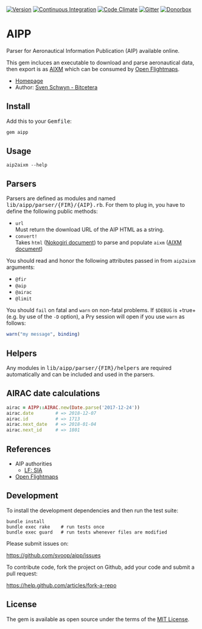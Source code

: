 [![Version](https://img.shields.io/gem/v/aipp.svg?style=flat)](https://rubygems.org/gems/aipp)
[![Continuous Integration](https://img.shields.io/travis/svoop/aipp/master.svg?style=flat)](https://travis-ci.org/svoop/aipp)
[![Code Climate](https://img.shields.io/codeclimate/github/svoop/aipp.svg?style=flat)](https://codeclimate.com/github/svoop/aipp)
[![Gitter](https://img.shields.io/gitter/room/svoop/aipp.svg?style=flat)](https://gitter.im/svoop/aipp)
[![Donorbox](https://img.shields.io/badge/donate-on_donorbox-yellow.svg)](https://donorbox.org/bitcetera)

# AIPP

Parser for Aeronautical Information Publication (AIP) available online.

This gem incluces an executable to download and parse aeronautical data, then
export is as [AIXM](https://github.com/svoop/aixm) which can be consumed by
[Open Flightmaps](https://openflightmaps.org).

* [Homepage](https://github.com/svoop/aipp)
* Author: [Sven Schwyn - Bitcetera](http://www.bitcetera.com)

## Install

Add this to your <tt>Gemfile</tt>:

```ruby
gem aipp
```

## Usage

```
aip2aixm --help
```

## Parsers

Parsers are defined as modules and named <tt>lib/aipp/parser/{FIR}/{AIP}.rb</tt>. For
them to plug in, you have to define the following public methods:

* `url`<br>Must return the download URL of the AIP HTML as a string.
* `convert!`<br>Takes `html` ([Nokogiri document](https://github.com/sparklemotion/nokogiri)) to parse and populate `aixm` ([AIXM document](https://github.com/svoop/aixm))

You should read and honor the following attributes passed in from `aip2aixm`
arguments:

* `@fir`
* `@aip`
* `@airac`
* `@limit`

You should `fail` on fatal and `warn` on non-fatal problems. If `$DEBUG` is
+true+ (e.g. by use of the `-D` option), a Pry session will open if you use
`warn` as follows:

```ruby
warn("my message", binding)
```

## Helpers

Any modules in <tt>lib/aipp/parser/{FIR}/helpers</tt> are required automatically and
can be included and used in the parsers.

## AIRAC date calculations

```ruby
airac = AIPP::AIRAC.new(Date.parse('2017-12-24'))
airac.date        # => 2018-12-07
airac.id          # => 1713
airac.next_date   # => 2018-01-04
airac.next_id     # => 1801
```

## References

* AIP authorities
  * [LF: SIA](https://www.sia.aviation-civile.gouv.fr)
* [Open Flightmaps](https://openflightmaps.org)

## Development

To install the development dependencies and then run the test suite:

```
bundle install
bundle exec rake    # run tests once
bundle exec guard   # run tests whenever files are modified
```

Please submit issues on:

https://github.com/svoop/aipp/issues

To contribute code, fork the project on Github, add your code and submit a
pull request:

https://help.github.com/articles/fork-a-repo

## License

The gem is available as open source under the terms of the [MIT License](http://opensource.org/licenses/MIT).
